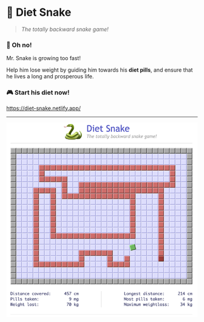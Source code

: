 # 🐍 Diet Snake
>*The totally backward snake game!*


### 💊 Oh no!
Mr. Snake is growing too fast!

Help him lose weight by guiding him towards his **diet pills**, and ensure that he lives a long and prosperous life.

### 🎮 Start his diet now!
https://diet-snake.netlify.app/


---

![screenshot of the hungry snake](/public/screenshot.png)
